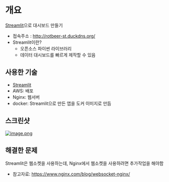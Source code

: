 # 개요
[Streamlit](https://streamlit.io/)으로 대시보드 만들기
 - 접속주소 : http://rotbeer-st.duckdns.org/
 - Streamlit이란? 
   - 오픈소스 파이썬 라이브러리
   - 데이터 대시보드를 빠르게 제작할 수 있음

## 사용한 기술
 - [Streamlit](https://streamlit.io/)
 - AWS: 배포
 - Nginx: 웹서버
 - docker: Streamlit으로 만든 앱을 도커 이미지로 만듬

 ## 스크린샷
 [![image.png](https://i.postimg.cc/wT0zq7qN/image.png)](https://postimg.cc/pph4kVnV)

 ## 해결한 문제 
 Streamlit은 웹소켓을 사용하는데, Nginx에서 웹소켓을 사용하려면 추가작업을 해야함 
 - 참고자료: https://www.nginx.com/blog/websocket-nginx/